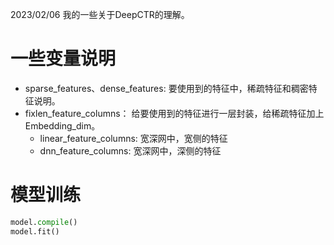 2023/02/06
我的一些关于DeepCTR的理解。

# 一些变量说明
- sparse_features、dense_features: 要使用到的特征中，稀疏特征和稠密特征说明。
- fixlen_feature_columns： 给要使用到的特征进行一层封装，给稀疏特征加上Embedding_dim。
  - linear_feature_columns: 宽深网中，宽侧的特征
  - dnn_feature_columns: 宽深网中，深侧的特征


# 模型训练

```python
model.compile()
model.fit()
```

